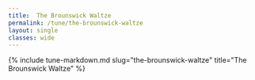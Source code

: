 ```yaml
---
title:  The Brounswick Waltze
permalink: /tune/the-brounswick-waltze
layout: single
classes: wide
---
```

{% include tune-markdown.md slug="the-brounswick-waltze" title="The Brounswick Waltze" %}
